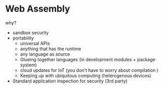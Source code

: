 # Web Assembly

why?
- sandbox security
- portability
  - universal APIs 
  - anything that has the runtime
  - any language as source
  - Glueing together languages (in development modules + package system)
  - cloud updates for IoT (you don't have to worry about compilation )
  - Keeping up with ubiquitous computing (heterogenous devices)
- Standard application inspection for security (3rd party)

